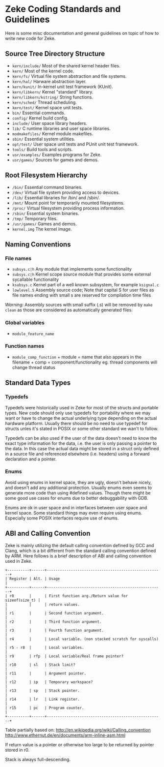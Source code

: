 Zeke Coding Standards and Guidelines
====================================

Here is some misc documentation and general guidelines on topic of how to write
new code for Zeke.

Source Tree Directory Structure
-------------------------------

+ `kern/include/`           Most of the shared kernel header files.
+ `kern/`                   Most of the kernel code.
+ `kern/fs/`                Virtual file system abstraction and file systems.
+ `kern/hal/`               Harware abstraction layer.
+ `kern/kunit/`             In-kernel unit test framework (KUnit).
+ `kern/libkern/`           Kernel "standard" library.
+ `kern/libkern/kstring/`   String functions.
+ `kern/sched/`             Thread scheduling.
+ `kern/test/`              Kernel space unit tests.
+ `bin/`                    Essential commands.
+ `config/`                 Kernel build config.
+ `include/`                User space library headers.
+ `lib/`                    C runtime libraries and user space libraries.
+ `modmakefiles/`           Kernel module makefiles.
+ `sbin/`                   Essential system utilities.
+ `opt/test/`               User space unit tests and PUnit unit test framework.
+ `tools/`                  Build tools and scripts.
+ `usr/examples/`           Examples programs for Zeke.
+ `usr/games/`              Sources for games and demos.


Root Filesystem Hierarchy
-------------------------

+ `/bin/`                   Essential command binaries.
+ `/dev/`                   Virtual file system providing access to devices.
+ `/lib/`                   Essential libraries for /bin/ and /sbin/.
+ `/mnt/`                   Mount point for temporarily mounted filesystems.
+ `/proc/`                  Virtual filesystem providing process information.
+ `/sbin/`                  Essential system binaries.
+ `/tmp/`                   Temporary files.
+ `/usr/games/`             Games and demos.
+ `kernel.img`              The kernel image.


Naming Conventions
------------------

### File names

+ `subsys.c|h`  Any module that implements some functionality
+ `subsys.c|h`  Kernel scope source module that provides some external
                sycallable functionality
+ `ksubsys.c`   Kernel part of a well known subsystem, for example `ksignal.c`
+ `lowlevel.S`  Assembly source code; Note that capital S for user files as file
                names ending with small s are reserved for compilation time
                files

*Warning:* Assembly sources with small suffix (.s) will be removed by
`make clean` as those are considered as automatically generated files.

### Global variables

+ `module_feature_name`

### Function names

+ `module_comp_function` + module = name that also appears in the filename
                         + comp   = component/functionality eg. thread
                                    components will change thread status


Standard Data Types
-------------------

### Typedefs

Typedefs were historically used in Zeke for most of the structs and portable
types. New code should only use typedefs for portability where we may want
or have to change the actual underlying type depending on the actual hardware
platform. Usually there should be no need to use typedef for structs unles it's
stated in POSIX or some other standard we wan't to follow.

Typedefs can be also used if the user of the data doesn't need to know the
exact type information for the data, i.e. the user is only passing a pointer
to the data. In this case the actual data might be stored in a struct only
defined in a source file and referenced elsewhere (i.e. headers) using a
forward declaration and a pointer.

### Enums

Avoid using enums in kernel space, they are ugly, doesn't behave nicely, and
doesn't add any additional protection. Usually enums even seems to generate
more code than using #defined values. Though there might be some good use
cases for enums due to better debuggability with GDB.

Enums are ok in user space and in interfaces between user space and kernel
space. Some standard things may even require using enums. Especially some
POSIX interfaces require use of enums.


ABI and Calling Convention
--------------------------

Zeke is mainly utilizing the default calling convention defined by GCC and
Clang, which is a bit different from the standard calling convention
defined by ARM. Here follows is a brief description of ABI and calling
convention used in Zeke.

    +----------+------+-----------------------------------------------------+
    | Register | Alt. | Usage                                               |
    +----------+------+-----------------------------------------------------+
    | r0       |      | First function arg./Return value for sizeof(size_t) |
    |          |      | return values.                                      |
    | r1       |      | Second function argument.                           |
    | r2       |      | Third function argument.                            |
    | r3       |      | Fourth function argument.                           |
    | r4       |      | Local variable. (non stacked scratch for syscalls)  |
    | r5 - r8  |      | Local variables.                                    |
    | r9       | rfp  | Local variable/Real frame pointer?                  |
    | r10      | sl   | Stack limit?                                        |
    | r11      |      | Argument pointer.                                   |
    | r12      | ip   | Temporary workspace?                                |
    | r13      | sp   | Stack pointer.                                      |
    | r14      | lr   | Link register.                                      |
    | r15      | pc   | Program counter.                                    |
    +----------+------+-----------------------------------------------------+

Table partially based on:
http://en.wikipedia.org/wiki/Calling_convention
http://www.ethernut.de/en/documents/arm-inline-asm.html

If return value is a pointer or otherwise too large to be returned by pointer
stored in r0.

Stack is always full-descending.
